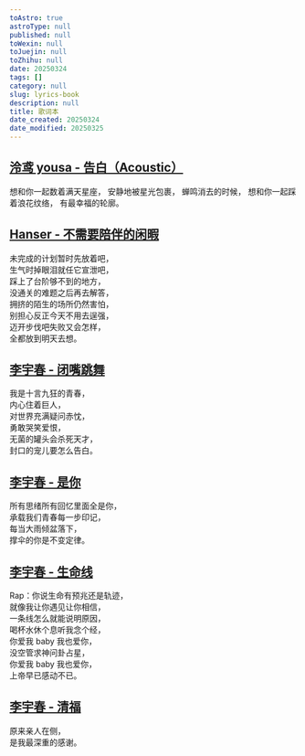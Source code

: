 ```yaml
---
toAstro: true
astroType: null
published: null
toWexin: null
toJuejin: null
toZhihu: null
date: 20250324
tags: []
category: null
slug: lyrics-book
description: null
title: 歌词本
date_created: 20250324
date_modified: 20250325
---
```


## [泠鸢 yousa - 告白（Acoustic）](<http://163cn.tv/C8BVOHC>)

想和你一起数着满天星座，
安静地被星光包裹，
蝉鸣消去的时候，
想和你一起踩着浪花纹络，
有最幸福的轮廓。

## [Hanser - 不需要陪伴的闲暇](<http://163cn.tv/C8orORP>)  

未完成的计划暂时先放着吧，  
生气时掉眼泪就任它宣泄吧，  
踩上了台阶够不到的地方，  
没通关的难题之后再去解答，  
拥挤的陌生的场所仍然害怕，  
别担心反正今天不用去逞强，  
迈开步伐吧失败又会怎样，  
全都放到明天去想。

## [李宇春 - 闭嘴跳舞](<http://163cn.tv/C8opXKV>)  

我是十言九狂的青春，  
内心住着巨人，  
对世界充满疑问赤忱，  
勇敢哭笑爱恨，  
无菌的罐头会杀死天才，  
封口的宠儿要怎么告白。

## [李宇春 - 是你](<http://163cn.tv/C8oEe31>)  

所有思绪所有回忆里面全是你，  
承载我们青春每一步印记，  
每当大雨倾盆落下，  
撑伞的你是不变定律。

## [李宇春 - 生命线](<http://163cn.tv/C8on4gI>)  

Rap：你说生命有预兆还是轨迹，  
就像我让你遇见让你相信，  
一条线怎么就能说明原因，  
喝杯水休个息听我念个经，  
你爱我 baby 我也爱你，  
没空管求神问卦占星，  
你爱我 baby 我也爱你，  
上帝早已感动不已。

## [李宇春 - 清福](<http://163cn.tv/C8oIB3D>)  

原来亲人在侧，  
是我最深重的感谢。
